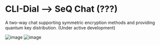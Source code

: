 # CLI-Dial --> SeQ Chat (???)
A two-way chat supporting symmetric encryption methods and providing quantum key distribution. (Under active development)

![image](https://github.com/user-attachments/assets/fba4a87c-aa17-4bf3-bd90-0849424ef118)
![image](https://github.com/user-attachments/assets/1d623ae4-fb4f-43a7-a3e0-dfae15c42d2f)
